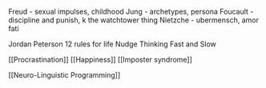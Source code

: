 Freud - sexual impulses, childhood
Jung - archetypes, persona
Foucault - discipline and punish, k the watchtower thing
Nietzche - ubermensch, amor fati

Jordan Peterson 12 rules for life
Nudge
Thinking Fast and Slow

[[Procrastination]]
[[Happiness]]
[[Imposter syndrome]]

[[Neuro-Linguistic Programming]]